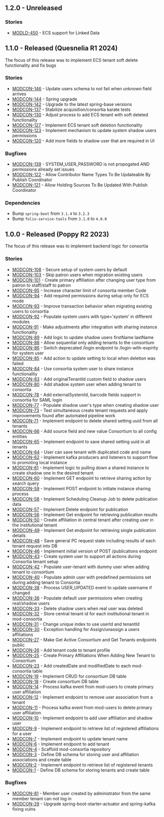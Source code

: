 ## 1.2.0 - Unreleased
### Stories
* [MODLD-450](https://folio-org.atlassian.net/browse/MODLD-450) - ECS support for Linked Data

## 1.1.0 - Released (Quesnelia R1 2024)
The focus of this release was to implement ECS tenant soft delete functionality and fix bugs

### Stories
* [MODCON-146](https://folio-org.atlassian.net/browse/MODCON-146) - Update users schema to not fail when unknown field arrives
* [MODCON-144](https://folio-org.atlassian.net/browse/MODCON-144) - Spring upgrade
* [MODCON-142](https://folio-org.atlassian.net/browse/MODCON-142) - Upgrade to the latest spring-base versions
* [MODCON-137](https://folio-org.atlassian.net/browse/MODCON-137) - Stabilize acquisition/consortia karate tests
* [MODCON-130](https://folio-org.atlassian.net/browse/MODCON-130) - Adjust process to add ECS tenant with soft deleted functionality
* [MODCON-127](https://folio-org.atlassian.net/browse/MODCON-127) - Implement ECS tenant soft deletion functionality
* [MODCON-123](https://folio-org.atlassian.net/browse/MODCON-123) - Implement mechanism to update system shadow users permissions
* [MODCON-120](https://folio-org.atlassian.net/browse/MODCON-120) - Add more fields to shadow user that are required in UI

### Bugfixes
* [MODCON-139](https://folio-org.atlassian.net/browse/MODCON-139) - SYSTEM_USER_PASSWORD is not propogated AND permissions already set issues
* [MODCON-122](https://folio-org.atlassian.net/browse/MODCON-122) - Allow Contributor Name Types To Be Updateable By Publish Coordinator
* [MODCON-121](https://folio-org.atlassian.net/browse/MODCON-121) - Allow Holding Sources To Be Updated With Publish Coordinator

### Dependencies
* Bump `spring-boot` from `3.1.4` to `3.2.3`
* Bump `folio-service-tools` from `3.1.0` to `4.0.0`

## 1.0.0 - Released (Poppy R2 2023)
The focus of this release was to implement backend logic for consortia

### Stories
* [MODCON-108](https://issues.folio.org/browse/MODCON-108) - Secure setup of system users by default
* [MODCON-103](https://issues.folio.org/browse/MODCON-103) - Skip patron users when migration existing users
* [MODCON-101](https://issues.folio.org/browse/MODCON-101) - Create primary affiliation after changing user type from patron to staff/staff to patron
* [MODCON-95](https://issues.folio.org/browse/MODCON-95) - Increase character limit of consortia member Code
* [MODCON-94](https://issues.folio.org/browse/MODCON-94) - Add required permissions during setup only for ECS mode
* [MODCON-93](https://issues.folio.org/browse/MODCON-93) - Improve transaction behavior when migrating existing users to consortia
* [MODCON-92](https://issues.folio.org/browse/MODCON-92) - Populate system users with type='system' in different modules
* [MODCON-91](https://issues.folio.org/browse/MODCON-91) - Make adjustments after integration with sharing instance functionality
* [MODCON-89](https://issues.folio.org/browse/MODCON-89) - Add logic to update shadow users firstName lastName
* [MODCON-88](https://issues.folio.org/browse/MODCON-88) - Allow sequential only adding tenants to the consortium
* [MODCON-86](https://issues.folio.org/browse/MODCON-86) - Switch deprecated /login endpoint to /login-with-expirity for system user
* [MODCON-85](https://issues.folio.org/browse/MODCON-85) - Add action to update setting to local when deletion was failed
* [MODCON-84](https://issues.folio.org/browse/MODCON-84) - Use consortia system user to share instance functionality
* [MODCON-83](https://issues.folio.org/browse/MODCON-83) - Add originalTenantId custom field to shadow users
* [MODCON-80](https://issues.folio.org/browse/MODCON-80) - Add shadow system user when adding tenant to consortia
* [MODCON-78](https://issues.folio.org/browse/MODCON-78) - Add externalSystemId, barcode fields support in consortia for SAML login
* [MODCON-77](https://issues.folio.org/browse/MODCON-77) - Populate shadow user's type when creating shadow user
* [MODCON-73](https://issues.folio.org/browse/MODCON-73) - Test simultaneous create tenant requests and apply improvements found after automated pipeline work
* [MODCON-71](https://issues.folio.org/browse/MODCON-71) - Implement endpoint to delete shared setting uuid from all tenants
* [MODCON-66](https://issues.folio.org/browse/MODCON-66) - Add source field and new value Consortium to all config entities
* [MODCON-65](https://issues.folio.org/browse/MODCON-65) - Implement endpoint to save shared setting uuid in all tenants
* [MODCON-64](https://issues.folio.org/browse/MODCON-64) - User can save tenant with duplicated code and name
* [MODCON-62](https://issues.folio.org/browse/MODCON-62) - Implement kafka producers and listeners to support flow to promoting local instance
* [MODCON-61](https://issues.folio.org/browse/MODCON-61) - Implement logic to pulling down a shared instance to create shadow one in the desired tenant
* [MODCON-60](https://issues.folio.org/browse/MODCON-60) - Implement GET endpoint to retrieve sharing action by search query
* [MODCON-59](https://issues.folio.org/browse/MODCON-59) - Implement POST endpoint to initiate instance sharing process
* [MODCON-58](https://issues.folio.org/browse/MODCON-58) - Implement Scheduling Cleanup Job to delete publication data
* [MODCON-57](https://issues.folio.org/browse/MODCON-57) - Implement Delete endpoint for publication
* [MODCON-56](https://issues.folio.org/browse/MODCON-56) - Implement Get endpoint for retrieving publication results
* [MODCON-50](https://issues.folio.org/browse/MODCON-50) - Create affiliation in central tenant after creating user in the institutional tenant
* [MODCON-49](https://issues.folio.org/browse/MODCON-49) - Implement Get endpoint for retrieving single publication details
* [MODCON-48](https://issues.folio.org/browse/MODCON-48) - Save general PC request state including results of each tenant request into DB
* [MODCON-46](https://issues.folio.org/browse/MODCON-46) - Implement initial version of POST /publications endpoint
* [MODCON-43](https://issues.folio.org/browse/MODCON-43) - Create system user to support all actions during Consortia tenant setup
* [MODCON-42](https://issues.folio.org/browse/MODCON-42) - Populate user-tenant with dummy user when adding tenant to consortium
* [MODCON-40](https://issues.folio.org/browse/MODCON-40) - Populate admin user with predefined permissions set during adding tenant to Consortia
* [MODCON-38](https://issues.folio.org/browse/MODCON-38) - Process USER_UPDATED event to update username if changed
* [MODCON-36](https://issues.folio.org/browse/MODCON-36) - Populate default user permissions when creating real/shadow users
* [MODCON-33](https://issues.folio.org/browse/MODCON-33) - Delete shadow users when real user was deleted
* [MODCON-32](https://issues.folio.org/browse/MODCON-32) - Store central tenant id for each institutional tenant in mod-consortia
* [MODCON-31](https://issues.folio.org/browse/MODCON-31) - Change unique index to use userId and tenantId
* [MODCON-30](https://issues.folio.org/browse/MODCON-30) - Exception handling for Assign/unassign a users affiliations
* [MODCON-27](https://issues.folio.org/browse/MODCON-27) - Make Get Active Consortium and Get Tenants endpoints public
* [MODCON-26](https://issues.folio.org/browse/MODCON-26) - Add tenant code to tenant profile
* [MODCON-25](https://issues.folio.org/browse/MODCON-25) - Create Primary Affiliations When Adding New Tenant to Consortium
* [MODCON-23](https://issues.folio.org/browse/MODCON-23) - Add createdDate and modifiedDate to each mod-consortia table
* [MODCON-19](https://issues.folio.org/browse/MODCON-19) - Implement CRUD for consortium DB table
* [MODCON-18](https://issues.folio.org/browse/MODCON-18) - Create consortium DB table
* [MODCON-14](https://issues.folio.org/browse/MODCON-14) - Process kafka event from mod-users to create primary user affiliation
* [MODCON-12](https://issues.folio.org/browse/MODCON-12) - Implement endpoint to remove user association from a tenant
* [MODCON-11](https://issues.folio.org/browse/MODCON-11) - Process kafka event from mod-users to delete primary user affiliation
* [MODCON-10](https://issues.folio.org/browse/MODCON-10) - Implement endpoint to add user affiliation and shadow user
* [MODCON-9](https://issues.folio.org/browse/MODCON-9) - Implement endpoint to retrieve list of registered affiliations for a user
* [MODCON-7](https://issues.folio.org/browse/MODCON-7) - Implement endpoint to update tenant name
* [MODCON-6](https://issues.folio.org/browse/MODCON-6) - Implement endpoint to add tenant
* [MODCON-4](https://issues.folio.org/browse/MODCON-4) - Scaffold mod-consortia repository
* [MODCON-3](https://issues.folio.org/browse/MODCON-3) - Define DB schema for storing user and affiliation associations and create table
* [MODCON-2](https://issues.folio.org/browse/MODCON-2) - Implement endpoint to retrieve list of registered tenants
* [MODCON-1](https://issues.folio.org/browse/MODCON-1) - Define DB schema for storing tenants and create table

### Bugfixes
* [MODCON-81](https://issues.folio.org/browse/MODCON-81) - Member user created by administrator from the same member tenant can not log in
* [MODCON-29](https://issues.folio.org/browse/MODCON-29) - Upgrade spring-boot-starter-actuator and spring-kafka fixing vulns

